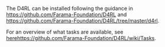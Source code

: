 The D4RL can be installed following the guidance in https://github.com/Farama-Foundation/D4RL and https://github.com/Farama-Foundation/D4RL/tree/master/d4rl.

For an overview of what tasks are available, see [here](https://github.com/Farama-Foundation/D4RL/wiki/Tasks)https://github.com/Farama-Foundation/D4RL/wiki/Tasks.

